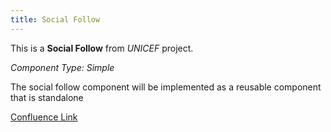 ```yaml
---
title: Social Follow
---
```


This is a **Social Follow** from *UNICEF* project.

*Component Type: Simple*

The social follow component will be implemented as a reusable component that is standalone


[Confluence Link](https://confluence.mirum.agency:8443/display/UDTP4/Component+Matrix#ComponentMatrix-SocialFollow)
